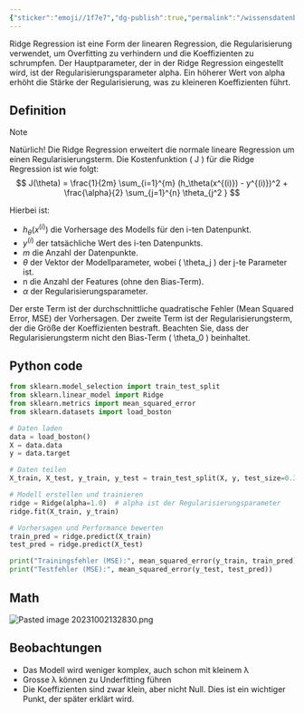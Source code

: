 ```yaml
---
{"sticker":"emoji//1f7e7","dg-publish":true,"permalink":"/wissensdatenbank/machine-learning/regression/ridge-regression/","dgPassFrontmatter":true}
---
```


Ridge Regression ist eine Form der linearen Regression, die Regularisierung verwendet, um Overfitting zu verhindern und die Koeffizienten zu schrumpfen. Der Hauptparameter, der in der Ridge Regression eingestellt wird, ist der Regularisierungsparameter alpha. Ein höherer Wert von alpha erhöht die Stärke der Regularisierung, was zu kleineren Koeffizienten führt.

## Definition

> [!NOTE]
> Natürlich! Die Ridge Regression erweitert die normale lineare Regression um einen Regularisierungsterm. Die Kostenfunktion \( J \) für die Ridge Regression ist wie folgt:
> $$
>J(\theta) = \frac{1}{2m} \sum_{i=1}^{m} (h_\theta(x^{(i)}) - y^{(i)})^2 + \frac{\alpha}{2} \sum_{j=1}^{n} \theta_{j^2 }
>$$

Hierbei ist:

- $h_\theta(x^{(i)})$  die Vorhersage des Modells für den i-ten Datenpunkt.
- $y^{(i)}$  der tatsächliche Wert des i-ten Datenpunkts.
- $m$ die Anzahl der Datenpunkte.
- $\theta$ der Vektor der Modellparameter, wobei \( \theta_j \) der j-te Parameter ist.
- n die Anzahl der Features (ohne den Bias-Term).
- $\alpha$ der Regularisierungsparameter.

Der erste Term ist der durchschnittliche quadratische Fehler (Mean Squared Error, MSE) der Vorhersagen. Der zweite Term ist der Regularisierungsterm, der die Größe der Koeffizienten bestraft. Beachten Sie, dass der Regularisierungsterm nicht den Bias-Term \( \theta_0 \) beinhaltet.


## Python code

``` python
from sklearn.model_selection import train_test_split
from sklearn.linear_model import Ridge
from sklearn.metrics import mean_squared_error
from sklearn.datasets import load_boston

# Daten laden
data = load_boston()
X = data.data
y = data.target

# Daten teilen
X_train, X_test, y_train, y_test = train_test_split(X, y, test_size=0.3, random_state=42)

# Modell erstellen und trainieren
ridge = Ridge(alpha=1.0)  # alpha ist der Regularisierungsparameter
ridge.fit(X_train, y_train)

# Vorhersagen und Performance bewerten
train_pred = ridge.predict(X_train)
test_pred = ridge.predict(X_test)

print("Trainingsfehler (MSE):", mean_squared_error(y_train, train_pred))
print("Testfehler (MSE):", mean_squared_error(y_test, test_pred))

```

## Math
![Pasted image 20231002132830.png](/img/user/Organisation/Files/Pasted%20image%2020231002132830.png)



## Beobachtungen

- Das Modell wird weniger komplex, auch schon mit kleinem λ 
- Grosse λ können zu Underfitting führen
- Die Koeffizienten sind zwar klein, aber nicht Null. Dies ist ein wichtiger Punkt, der später erklärt wird.